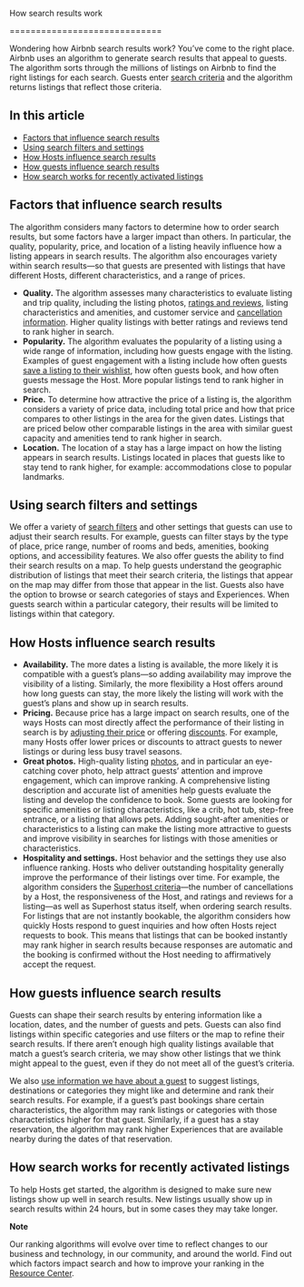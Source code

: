 How search results work




=============================

Wondering how Airbnb search results work? You’ve come to the right place. Airbnb uses an algorithm to generate search results that appeal to guests. The algorithm sorts through the millions of listings on Airbnb to find the right listings for each search. Guests enter [search criteria](https://www.airbnb.com/help/article/252) and the algorithm returns listings that reflect those criteria.

In this article
---------------

* [Factors that influence search results](#section-heading-1-0)
* [Using search filters and settings](#section-heading-2-0)
* [How Hosts influence search results](#section-heading-3-0)
* [How guests influence search results](#section-heading-4-0)
* [How search works for recently activated listings](#section-heading-5-0)

Factors that influence search results
-------------------------------------

The algorithm considers many factors to determine how to order search results, but some factors have a larger impact than others. In particular, the quality, popularity, price, and location of a listing heavily influence how a listing appears in search results. The algorithm also encourages variety within search results—so that guests are presented with listings that have different Hosts, different characteristics, and a range of prices.

* **Quality.** The algorithm assesses many characteristics to evaluate listing and trip quality, including the listing photos, [ratings and reviews](https://www.airbnb.com/help/article/3127), listing characteristics and amenities, and customer service and [cancellation information](https://www.airbnb.com/help/article/3122). Higher quality listings with better ratings and reviews tend to rank higher in search.
* **Popularity.** The algorithm evaluates the popularity of a listing using a wide range of information, including how guests engage with the listing. Examples of guest engagement with a listing include how often guests [save a listing to their wishlist](https://www.airbnb.com/help/article/1236), how often guests book, and how often guests message the Host. More popular listings tend to rank higher in search.
* **Price.** To determine how attractive the price of a listing is, the algorithm considers a variety of price data, including total price and how that price compares to other listings in the area for the given dates. Listings that are priced below other comparable listings in the area with similar guest capacity and amenities tend to rank higher in search.
* **Location.** The location of a stay has a large impact on how the listing appears in search results. Listings located in places that guests like to stay tend to rank higher, for example: accommodations close to popular landmarks.

Using search filters and settings
---------------------------------

We offer a variety of [search filters](https://www.airbnb.com/help/article/479) and other settings that guests can use to adjust their search results. For example, guests can filter stays by the type of place, price range, number of rooms and beds, amenities, booking options, and accessibility features. We also offer guests the ability to find their search results on a map. To help guests understand the geographic distribution of listings that meet their search criteria, the listings that appear on the map may differ from those that appear in the list. Guests also have the option to browse or search categories of stays and Experiences. When guests search within a particular category, their results will be limited to listings within that category.

How Hosts influence search results
----------------------------------

* **Availability.** The more dates a listing is available, the more likely it is compatible with a guest’s plans—so adding availability may improve the visibility of a listing. Similarly, the more flexibility a Host offers around how long guests can stay, the more likely the listing will work with the guest’s plans and show up in search results.
* **Pricing.** Because price has a large impact on search results, one of the ways Hosts can most directly affect the performance of their listing in search is by [adjusting their price](https://www.airbnb.com/help/article/52) or offering [discounts](https://www.airbnb.com/help/article/3421). For example, many Hosts offer lower prices or discounts to attract guests to newer listings or during less busy travel seasons.
* **Great photos.** High-quality listing [photos](https://www.airbnb.com/help/article/477), and in particular an eye-catching cover photo, help attract guests’ attention and improve engagement, which can improve ranking. A comprehensive listing description and accurate list of amenities help guests evaluate the listing and develop the confidence to book. Some guests are looking for specific amenities or listing characteristics, like a crib, hot tub, step-free entrance, or a listing that allows pets. Adding sought-after amenities or characteristics to a listing can make the listing more attractive to guests and improve visibility in searches for listings with those amenities or characteristics.
* **Hospitality and settings.** Host behavior and the settings they use also influence ranking. Hosts who deliver outstanding hospitality generally improve the performance of their listings over time. For example, the algorithm considers the [Superhost criteria](https://www.airbnb.com/d/superhost)—the number of cancellations by a Host, the responsiveness of the Host, and ratings and reviews for a listing—as well as Superhost status itself, when ordering search results. For listings that are not instantly bookable, the algorithm considers how quickly Hosts respond to guest inquiries and how often Hosts reject requests to book. This means that listings that can be booked instantly may rank higher in search results because responses are automatic and the booking is confirmed without the Host needing to affirmatively accept the request.

How guests influence search results
-----------------------------------

Guests can shape their search results by entering information like a location, dates, and the number of guests and pets. Guests can also find listings within specific categories and use filters or the map to refine their search results. If there aren’t enough high quality listings available that match a guest’s search criteria, we may show other listings that we think might appeal to the guest, even if they do not meet all of the guest’s criteria.

We also [use information we have about a guest](https://www.airbnb.com/help/article/2855/privacy-policy) to suggest listings, destinations or categories they might like and determine and rank their search results. For example, if a guest’s past bookings share certain characteristics, the algorithm may rank listings or categories with those characteristics higher for that guest. Similarly, if a guest has a stay reservation, the algorithm may rank higher Experiences that are available nearby during the dates of that reservation.

How search works for recently activated listings
------------------------------------------------

To help Hosts get started, the algorithm is designed to make sure new listings show up well in search results. New listings usually show up in search results within 24 hours, but in some cases they may take longer.

**Note** 

Our ranking algorithms will evolve over time to reflect changes to our business and technology, in our community, and around the world. Find out which factors impact search and how to improve your ranking in the [Resource Center](https://www.airbnb.com/resources/hosting-homes/a/how-airbnb-search-works-44).